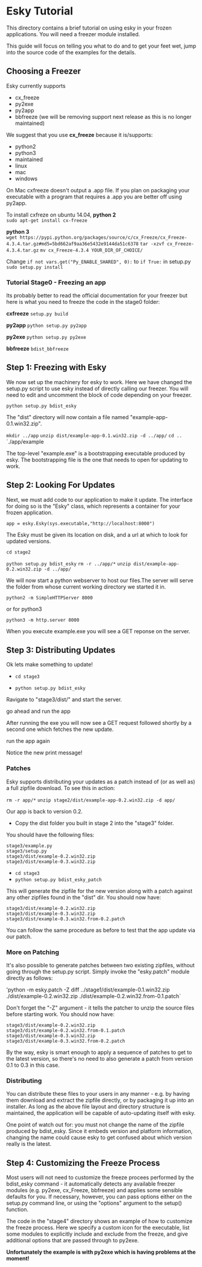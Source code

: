 
Esky Tutorial
=============

This directory contains a brief tutorial on using esky in your frozen 
applications. You will need a freezer module installed.

This guide will focus on telling you what to do and to get your feet wet,
jump into the source code of the examples for the details.

## Choosing a Freezer

Esky currently supports
 - cx_freeze
 - py2exe 
 - py2app 
 - bbfreeze (we will be removing support next release as this is no longer maintained)

We suggest that you use **cx_freeze** because it is/supports:
 - python2
 - python3
 - maintained 
 - linux
 - mac 
 - windows

On Mac cxfreeze doesn't output a .app file. If you plan on packaging your
executable with a program that requires a .app you are better off using py2app.

To install cxfreze on ubuntu 14.04, 
**python 2**  
`sudo apt-get install cx-freeze`

**python 3**  
`wget https://pypi.python.org/packages/source/c/cx_Freeze/cx_Freeze-4.3.4.tar.gz#md5=5bd662af9aa36e5432e9144da51c6378`
`tar -xzvf cx_Freeze-4.3.4.tar.gz`
`mv cx_Freeze-4.3.4 YOUR_DIR_OF_CHOICE/`

Change `if not vars.get("Py_ENABLE_SHARED", 0):` to `if True:` in setup.py
`sudo setup.py install`

### Tutorial Stage0 - Freezing an app

Its probably better to read the official documentation for your freezer but
here is what you need to freeze the code in the stage0 folder:

**cxfreeze** `setup.py build`

**py2app** `python setup.py py2app`

**py2exe** `python setup.py py2exe`

**bbfreeze** `bdist_bbfreeze`

## Step 1:  Freezing with Esky 

We now set up the machinery for esky to work. Here we have changed the setup.py 
script to use esky instead of directly calling our freezer. You will need 
to edit and uncomment the block of code depending on your freezer.

`python setup.py bdist_esky`

The "dist" directory will now contain a file named "example-app-0.1.win32.zip".

`mkdir ../app`
`unzip dist/example-app-0.1.win32.zip -d ../app/`
`cd ..`
`./app/example
        
The top-level "example.exe" is a bootstrapping executable produced by esky.
The bootstrapping file is the one that needs to open for updating to
work.


## Step 2:  Looking For Updates

Next, we must add code to our application to make it update. 
The interface for doing so is the "Esky" class, which represents 
a container for your frozen application.

    app = esky.Esky(sys.executable,"http://localhost:8000")

The Esky must be given its location on disk, and a url at which to look for
updated versions. 

`cd stage2`

`python setup.py bdist_esky`
`rm -r ../app/*`
`unzip dist/example-app-0.2.win32.zip -d ../app/`

We will now start a python webserver to host our files.The server
will serve the folder from whose current working directory we started it in.

`python2 -m SimpleHTTPServer 8000`

or for python3

`python3 -m http.server 8000`

When you execute example.exe you will see a GET reponse on the server.


## Step 3:  Distributing Updates

Ok lets make something to update!

 - `cd stage3`

 - `python setup.py bdist_esky`

Ravigate to "stage3/dist/" and start the server.

go ahead and run the app 

After running the exe you will now see a GET request followed shortly by
a second one which fetches the new update.

run the app again

Notice the new print message!

### Patches

Esky supports distributing your updates as a patch instead of (or as well
as) a full zipfile download. To see this in action:

`rm -r app/*`
`unzip stage2/dist/example-app-0.2.win32.zip -d app/`

Our app is back to version 0.2. 

 - Copy the dist folder you built in stage 2 into the "stage3" folder. 

You should have the following files:

    stage3/example.py
    stage3/setup.py
    stage3/dist/example-0.2.win32.zip
    stage3/dist/example-0.3.win32.zip

 - `cd stage3`
 - `python setup.py bdist_esky_patch` 

This will generate the zipfile for the new version along with a patch against any other
zipfiles found in the "dist" dir.  You should now have:

    stage3/dist/example-0.2.win32.zip
    stage3/dist/example-0.3.win32.zip
    stage3/dist/example-0.3.win32.from-0.2.patch

You can follow the same procedure as before to test that the app update via
our patch.

### More on Patching 

It's also possible to generate patches between two existing zipfiles, without
going through the setup.py script.  Simply invoke the "esky.patch" module
directly as follows:

'python -m esky.patch -Z diff ../stage1/dist/example-0.1.win32.zip ./dist/example-0.2.win32.zip ./dist/example-0.2.win32.from-0.1.patch`

Don't forget the "-Z" argument - it tells the patcher to unzip the source files
before starting work.  You should now have:

    stage3/dist/example-0.2.win32.zip
    stage3/dist/example-0.2.win32.from-0.1.patch
    stage3/dist/example-0.3.win32.zip
    stage3/dist/example-0.3.win32.from-0.2.patch

By the way, esky is smart enough to apply a sequence of patches to get to the
latest version, so there's no need to also generate a patch from version 0.1
to 0.3 in this case.

### Distributing 

You can distribute these files to your users in any manner - e.g. by having
them download and extract the zipfile directly, or by packaging it up into
an installer.  As long as the above file layout and directory structure is
maintained, the application will be capable of auto-updating itself with esky.

One point of watch out for: you must not change the name of the zipfile
produced by bdist_esky.  Since it embeds version and platform information,
changing the name could cause esky to get confused about which version really
is the latest.


## Step 4: Customizing the Freeze Process

Most users will not need to customize the freeze procees performed by the
bdist_esky command - it automatically detects any available freezer modules
(e.g. py2exe, cx_Freeze, bbfreeze) and applies some sensible defaults for you.
If necessary, however, you can pass options either on the setup.py command line,
or using the "options" argument to the setup() function.

The code in the "stage4" directory shows an example of how to customize the
freeze process.  Here we specify a custom icon for the executable, list some
modules to explicitly include and exclude from the freeze, and give additional
options that are passed through to py2exe.

**Unfortunately the example is with py2exe which is having problems at the
moment!**
